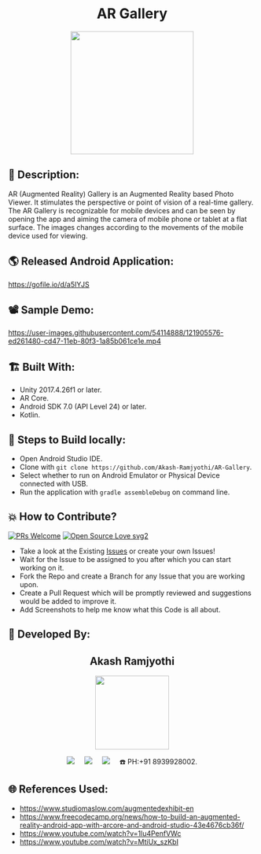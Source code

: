<h1 align="center">AR Gallery</h1>

<p align="center">
<img src="https://user-images.githubusercontent.com/54114888/121840426-da84ee80-ccf9-11eb-8de9-53c2d76d67a5.png" width=250px height=250px>
</p>

## 📜 Description:
AR (Augmented Reality) Gallery is an Augmented Reality based Photo Viewer. It stimulates the perspective or point of vision of a real-time gallery. The AR Gallery is recognizable for mobile devices and can be seen by opening the app and aiming the camera of mobile phone or tablet at a flat surface. The images changes according to the movements of the mobile device used for viewing.

## 🌎 Released Android Application:
https://gofile.io/d/a5IYJS

## 📽 Sample Demo:
https://user-images.githubusercontent.com/54114888/121905576-ed261480-cd47-11eb-80f3-1a85b061ce1e.mp4

## 🏗 Built With:
- Unity 2017.4.26f1 or later.
- AR Core.
- Android SDK 7.0 (API Level 24) or later.
- Kotlin.

## 🧪 Steps to Build locally:
- Open Android Studio IDE.
- Clone with `git clone https://github.com/Akash-Ramjyothi/AR-Gallery`.
- Select whether to run on Android Emulator or Physical Device connected with USB.
- Run the application with `gradle assembleDebug` on command line.

## 💥 How to Contribute?

[![PRs Welcome](https://img.shields.io/badge/PRs-welcome-brightgreen.svg?style=flat-square)](http://makeapullrequest.com)
[![Open Source Love svg2](https://badges.frapsoft.com/os/v2/open-source.svg?v=103)](https://github.com/ellerbrock/open-source-badges/)

- Take a look at the Existing [Issues](https://github.com/Akash-Ramjyothi/AR-Gallery/issues) or create your own Issues!
- Wait for the Issue to be assigned to you after which you can start working on it.
- Fork the Repo and create a Branch for any Issue that you are working upon.
- Create a Pull Request which will be promptly reviewed and suggestions would be added to improve it.
- Add Screenshots to help me know what this Code is all about.

## 👦 Developed By:
<h2 align="center">Akash Ramjyothi</h2>
<p align="center">
  <a href="https://github.com/Akash-Ramjyothi"><img src="https://avatars.githubusercontent.com/u/54114888?v=4" width=150px height=150px /></a>

<p align="center">
  <a target="_blank"href="https://www.linkedin.com/in/akash-ramjyothi/"><img src="https://img.shields.io/badge/linkedin-%230077B5.svg?&style=for-the-badge&logo=linkedin&logoColor=white" /></a>&nbsp;&nbsp;&nbsp;&nbsp;
  <a href="mailto:akash.ramjyothi@gmail.com?subject=Hello%20Akash,%20From%20Github"><img src="https://img.shields.io/badge/gmail-%23D14836.svg?&style=for-the-badge&logo=gmail&logoColor=white" /></a>&nbsp;&nbsp;&nbsp;&nbsp;
  <a href="https://www.instagram.com/akash.ramjyothi/"><img src="https://img.shields.io/badge/instagram-%23D14836.svg?&style=for-the-badge&logo=instagram&logoColor=pink" /></a>&nbsp;&nbsp;&nbsp;&nbsp;
  ☎️ PH:+91 8939928002.
</p>

## 🌐 References Used:
- https://www.studiomaslow.com/augmentedexhibit-en
- https://www.freecodecamp.org/news/how-to-build-an-augmented-reality-android-app-with-arcore-and-android-studio-43e4676cb36f/
- https://www.youtube.com/watch?v=1lu4PenfVWc
- https://www.youtube.com/watch?v=MtiUx_szKbI
